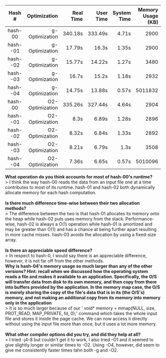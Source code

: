 |Hash #|Optimization|Real Time|User Time|System Time|Memory Usage<br>(KB)|Throughput|Performance<br>Improvement|
|:--:|--:|--:|--:|--:|--:|--:|:--:|
|hash-00|g-Optimization|340.18s|333.49s|4.71s|2900|95.7 units/s|–|
|hash--01|g-Optimization|17.79s|16.3s|1.35s|2900|1826.6 units/s|19.1%|
|hash--02|g-Optimization|15.77s|14.22s|1.27s|3480|2060.6 units/s|21.6%|
|hash--03|g-Optimization|16.7s|15.2s|1.18s|2932|1945.9 units/s|20.4%|
|hash--04|g-Optimization|14.75s|13.88s|0.57s|5011832|2203.1 units/s|23.1%|
|hash-00|O2-Optimization|335.26s|327.44s|4.64s|2904|98.4 units/s|–|
|hash--01|O2-Optimization|8.3s|6.89s|1.28s|2896|3914.2 units/s|40.4%|
|hash--02|O2-Optimization|8.32s|6.84s|1.33s|2892|3904.8 units/s|40.3%|
|hash--03|O2-Optimization|8.21s|6.79s|1.3s|3508|3957.1 units/s|40.8%|
|hash--04|O2-Optimization|7.36s|6.65s|0.57s|5010096|4415.2 units/s|45.6%|

**What operation do you think accounts for most of hash-00's runtime?**
<br>> I think the way hash-00 reads the data from an input file one at a time contributes to most of its runtime.
hash-01 and hash-02 both dynamically allocate memory for each hash computation.  
<br>**Is there much difference time-wise between their two allocation methods?**
<br>> The difference between the two is that hash-01 allocates its memory onto the heap while hash-02 puts uses memory from the stack. Performance-wise, hash-02 is always a O(1) operation while hash-01 is amortized and may be greater than O(1) and has a chance at being further apart resulting in more cache misses.
hash-03 avoids the allocation by using a fixed-size array.  
<br>**Is there an appreciable speed difference?**
<br>> In respect to hash-0, I would say there is an appreciable difference, however, it is not far off from the other methods.
<br>**Why is hash-04's memory usage so much larger than any of the other versions?  Hint: recall when we discussed how the operating system reads a file and makes it available to an application.  Specifically, the O/S will transfer data from disk to its own memory, and then copy from there into buffers provided by the application.  In the memory map case, the O/S is merely sharing the copy of the file's data that is in its (the O/S's) memory, and not making an additional copy from its memory into memory only in the application**
<br>> It is so much larger because of our ' void* memory = mmap(NULL, size, PROT_READ, MAP_PRIVATE, fd, 0);' command which takes the whole input file and stores it inside the page cache. We can now access it directly without using the input file more than once, but it uses a lot more memory.
<br><br>**What other compiler options did you try, and did they help at all?**
<br>> I tried -j4-8 but couldn't get it to work, I also tried -O1 and it seemed to give slightly longer or similar times to -O2. Using -O4, however, did seem to give me consistently faster times tahn both -g and -O2.
